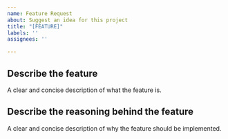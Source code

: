 ```yaml
---
name: Feature Request
about: Suggest an idea for this project
title: "[FEATURE]"
labels: ''
assignees: ''

---
```


## Describe the feature  
A clear and concise description of what the feature is. 

## Describe the reasoning behind the feature  
A clear and concise description of why the feature should be implemented.

